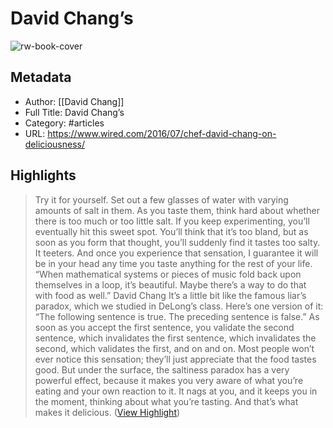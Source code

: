 # David Chang’s

![rw-book-cover](https://media.wired.com/photos/5926dc4dcfe0d93c474319d6/191:100/w_1280,c_limit/2408_cover-shadow.png)

## Metadata
- Author: [[David Chang]]
- Full Title: David Chang’s
- Category: #articles
- URL: https://www.wired.com/2016/07/chef-david-chang-on-deliciousness/

## Highlights

> Try it for yourself. Set out a few glasses of water with varying amounts of salt in them. As you taste them, think hard about whether there is too much or too little salt. If you keep experimenting, you’ll eventually hit this sweet spot. You’ll think that it’s too bland, but as soon as you form that thought, you’ll suddenly find it tastes too salty. It teeters. And once you experience that sensation, I guarantee it will be in your head any time you taste anything for the rest of your life.
>  “When mathematical systems or pieces of music fold back upon themselves in a loop, it’s beautiful. Maybe there’s a way to do that with food as well.” David Chang
>  It’s a little bit like the famous liar’s paradox, which we studied in DeLong’s class. Here’s one version of it: “The following sentence is true. The preceding sentence is false.” As soon as you accept the first sentence, you validate the second sentence, which invalidates the first sentence, which invalidates the second, which validates the first, and on and on.
>  Most people won’t ever notice this sensation; they’ll just appreciate that the food tastes good. But under the surface, the saltiness paradox has a very powerful effect, because it makes you very aware of what you’re eating and your own reaction to it. It nags at you, and it keeps you in the moment, thinking about what you’re tasting. And that’s what makes it delicious. ([View Highlight](https://read.readwise.io/read/01h9yz2pv8yj2ep90h7w29wgea))

